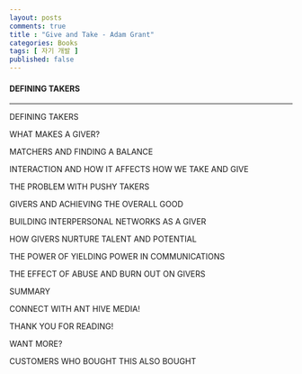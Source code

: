 ```yaml
---
layout: posts
comments: true
title : "Give and Take - Adam Grant"
categories: Books
tags: [ 자기 개발 ]
published: false
---
```


#### DEFINING TAKERS



---

DEFINING TAKERS 

WHAT MAKES A GIVER? 

MATCHERS AND FINDING A BALANCE
 
INTERACTION AND HOW IT AFFECTS HOW WE TAKE AND GIVE 

THE PROBLEM WITH PUSHY TAKERS 

GIVERS AND ACHIEVING THE OVERALL GOOD 

BUILDING INTERPERSONAL NETWORKS AS A GIVER 

HOW GIVERS NURTURE TALENT AND POTENTIAL 

THE POWER OF YIELDING POWER IN COMMUNICATIONS 

THE EFFECT OF ABUSE AND BURN OUT ON GIVERS 


SUMMARY 

CONNECT WITH ANT HIVE MEDIA! 

THANK YOU FOR READING! 

WANT MORE? 

CUSTOMERS WHO BOUGHT THIS ALSO BOUGHT